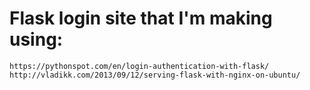 # Flask login site that I'm making using:
```
https://pythonspot.com/en/login-authentication-with-flask/
http://vladikk.com/2013/09/12/serving-flask-with-nginx-on-ubuntu/
```
